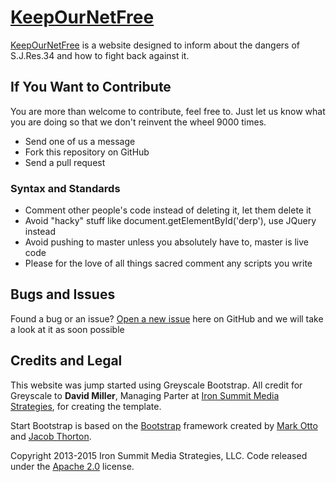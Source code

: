 # [KeepOurNetFree](http://keepournetfree.org/)

[KeepOurNetFree](http://keepournetfree.org/) is a website designed to inform about the dangers of S.J.Res.34 and how to fight back against it.

## If You Want to Contribute

You are more than welcome to contribute, feel free to.  Just let us know what you are doing so that we don't reinvent the wheel 9000 times.
* Send one of us a message
* Fork this repository on GitHub
* Send a pull request

### Syntax and Standards
* Comment other people's code instead of deleting it, let them delete it
* Avoid "hacky" stuff like document.getElementById('derp'), use JQuery instead
* Avoid pushing to master unless you absolutely have to, master is live code
* Please for the love of all things sacred comment any scripts you write

## Bugs and Issues

Found a bug or an issue? [Open a new issue](https://github.com/KeepOurNetFree/keepournetfree.github.io/issues) here on GitHub and we will take a look at it as soon possible

## Credits and Legal

This website was jump started using Greyscale Bootstrap.  All credit for Greyscale to **David Miller**, Managing Parter at [Iron Summit Media Strategies](http://www.ironsummitmedia.com/), for creating the template.

Start Bootstrap is based on the [Bootstrap](http://getbootstrap.com/) framework created by [Mark Otto](https://twitter.com/mdo) and [Jacob Thorton](https://twitter.com/fat).

Copyright 2013-2015 Iron Summit Media Strategies, LLC. Code released under the [Apache 2.0](https://github.com/IronSummitMedia/startbootstrap-grayscale/blob/gh-pages/LICENSE) license.
